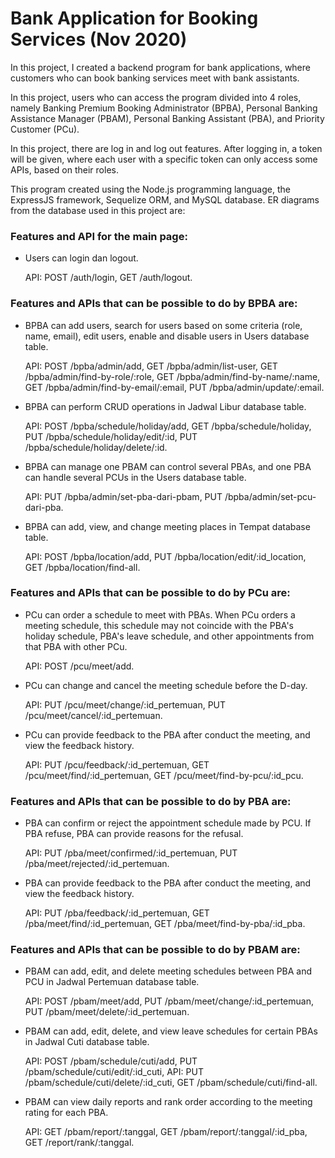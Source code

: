 # Bank Application for Booking Services (Nov 2020)

In this project, I created a backend program for bank applications, where customers who can book banking services meet with bank assistants.

In this project, users who can access the program divided into 4 roles, namely Banking Premium Booking Administrator (BPBA), Personal Banking Assistance Manager (PBAM), Personal Banking Assistant (PBA), and Priority Customer (PCu).

In this project, there are log in and log out features. After logging in, a token will be given, where each user with a specific token can only access some APIs, based on their roles.

This program created using the Node.js programming language, the ExpressJS framework, Sequelize ORM, and MySQL database. ER diagrams from the database used in this project are:


### Features and API for the main page:
* Users can login dan logout.
    
    API: POST /auth/login, GET /auth/logout.


### Features and APIs that can be possible to do by BPBA are:
*	BPBA can add users, search for users based on some criteria (role, name, email), edit users, enable and disable users in Users database table.
 
    API: POST /bpba/admin/add, GET /bpba/admin/list-user, GET /bpba/admin/find-by-role/:role, GET /bpba/admin/find-by-name/:name, GET /bpba/admin/find-by-email/:email, PUT /bpba/admin/update/:email.

*	BPBA can perform CRUD operations in Jadwal Libur database table. 

    API: POST /bpba/schedule/holiday/add, GET /bpba/schedule/holiday, PUT /bpba/schedule/holiday/edit/:id, PUT /bpba/schedule/holiday/delete/:id.

*	BPBA can manage one PBAM can control several PBAs, and one PBA can handle several PCUs in the Users database table.
 
    API: PUT /bpba/admin/set-pba-dari-pbam, PUT /bpba/admin/set-pcu-dari-pba.

*	BPBA can add, view, and change meeting places in Tempat database table. 

    API: POST /bpba/location/add, PUT /bpba/location/edit/:id_location, GET /bpba/location/find-all.


### Features and APIs that can be possible to do by PCu are:
*	PCu can order a schedule to meet with PBAs. When PCu orders a meeting schedule, this schedule may not coincide with the PBA's holiday schedule, PBA's leave schedule, and other appointments from that PBA with other PCu.  

    API: POST /pcu/meet/add.

*	PCu can change and cancel the meeting schedule before the D-day. 

    API: PUT /pcu/meet/change/:id_pertemuan, PUT /pcu/meet/cancel/:id_pertemuan.

*	PCu can provide feedback to the PBA after conduct the meeting, and view the feedback history.

    API: PUT /pcu/feedback/:id_pertemuan, GET /pcu/meet/find/:id_pertemuan, GET /pcu/meet/find-by-pcu/:id_pcu.


### Features and APIs that can be possible to do by PBA are:
*	PBA can confirm or reject the appointment schedule made by PCU. If PBA refuse, PBA can provide reasons for the refusal. 

    API: PUT /pba/meet/confirmed/:id_pertemuan, PUT /pba/meet/rejected/:id_pertemuan.

*	PBA can provide feedback to the PBA after conduct the meeting, and view the feedback history. 

    API: PUT /pba/feedback/:id_pertemuan, GET /pba/meet/find/:id_pertemuan, GET /pba/meet/find-by-pba/:id_pba.


### Features and APIs that can be possible to do by PBAM are:
*	PBAM can add, edit, and delete meeting schedules between PBA and PCU in Jadwal Pertemuan database table. 

    API: POST /pbam/meet/add, PUT /pbam/meet/change/:id_pertemuan, PUT /pbam/meet/delete/:id_pertemuan.

*	PBAM can add, edit, delete, and view leave schedules for certain PBAs in Jadwal Cuti database table.
 
    API: POST /pbam/schedule/cuti/add, PUT /pbam/schedule/cuti/edit/:id_cuti, API: PUT /pbam/schedule/cuti/delete/:id_cuti, GET /pbam/schedule/cuti/find-all.

*	PBAM can view daily reports and rank order according to the meeting rating for each PBA. 

    API: GET /pbam/report/:tanggal, GET /pbam/report/:tanggal/:id_pba, GET /report/rank/:tanggal.
